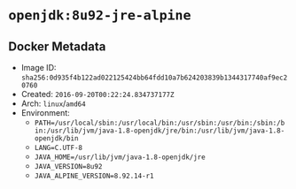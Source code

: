 # `openjdk:8u92-jre-alpine`

## Docker Metadata

- Image ID: `sha256:0d935f4b122ad022125424bb64fdd10a7b624203839b1344317740af9ec20760`
- Created: `2016-09-20T00:22:24.834737177Z`
- Arch: `linux`/`amd64`
- Environment:
  - `PATH=/usr/local/sbin:/usr/local/bin:/usr/sbin:/usr/bin:/sbin:/bin:/usr/lib/jvm/java-1.8-openjdk/jre/bin:/usr/lib/jvm/java-1.8-openjdk/bin`
  - `LANG=C.UTF-8`
  - `JAVA_HOME=/usr/lib/jvm/java-1.8-openjdk/jre`
  - `JAVA_VERSION=8u92`
  - `JAVA_ALPINE_VERSION=8.92.14-r1`
